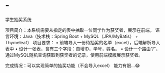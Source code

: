 # -
学生抽奖系统

项目简介：本系统需要从指定的表中抽取一位同学作为获奖者，展示在前端。 
语言环境：Java（技术栈：Spring Boot + MySQL（JPA/MyBatis） + Thymeleaf） 
项目要求： 
• 前端导入一份待抽奖的名单（excel），后端解析导入表中 
• 设计一张表，含有三个字段：自增ID，学号，姓名。 
• 设计一个路由“/”，通过MySQL随机查询获取到获奖者的记录，使用前端模版展示获奖者。

完成情况：可以实现简单的抽奖功能（不会导入excel）
能力有限...😂
